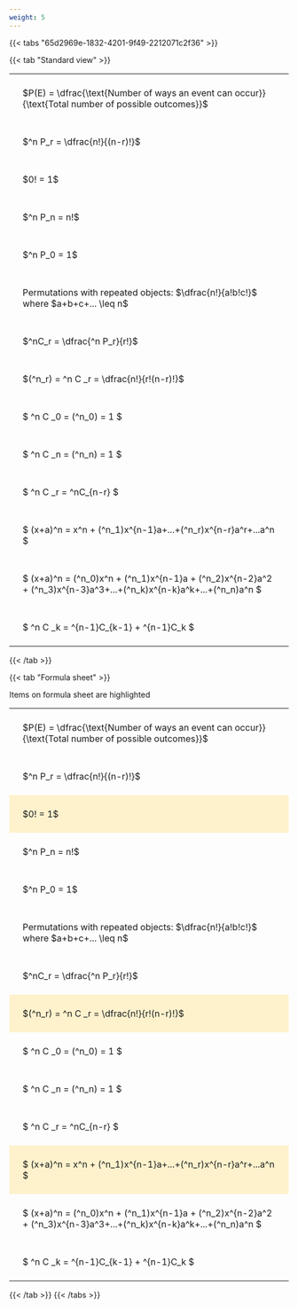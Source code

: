 ```yaml
---
weight: 5
---
```


{{< tabs "65d2969e-1832-4201-9f49-2212071c2f36" >}}

{{< tab "Standard view" >}}

<style type="text/css">
#T_8ed34 th.col_heading {
  text-align: left;
  font-size: 1em;
}
#T_8ed34 td {
  text-align: left;
  font-size: 1em;
  padding: 1.5em;
}
</style>
<table id="T_8ed34">
  <thead>
  </thead>
  <tbody>
    <tr>
      <td id="T_8ed34_row0_col0" class="data row0 col0" >$P(E) = \dfrac{\text{Number of ways an event can occur}}{\text{Total number of possible outcomes}}$</td>
    </tr>
    <tr>
      <td id="T_8ed34_row1_col0" class="data row1 col0" >$^n P_r = \dfrac{n!}{(n-r)!}$</td>
    </tr>
    <tr>
      <td id="T_8ed34_row2_col0" class="data row2 col0" >$0! = 1$</td>
    </tr>
    <tr>
      <td id="T_8ed34_row3_col0" class="data row3 col0" >$^n P_n = n!$</td>
    </tr>
    <tr>
      <td id="T_8ed34_row4_col0" class="data row4 col0" >$^n P_0 = 1$</td>
    </tr>
    <tr>
      <td id="T_8ed34_row5_col0" class="data row5 col0" >Permutations with repeated objects: $\dfrac{n!}{a!b!c!}$ where $a+b+c+... \leq n$</td>
    </tr>
    <tr>
      <td id="T_8ed34_row6_col0" class="data row6 col0" >$^nC_r = \dfrac{^n P_r}{r!}$</td>
    </tr>
    <tr>
      <td id="T_8ed34_row7_col0" class="data row7 col0" >$(^n_r) = ^n C _r = \dfrac{n!}{r!(n-r)!}$</td>
    </tr>
    <tr>
      <td id="T_8ed34_row8_col0" class="data row8 col0" >$ ^n C _0 = (^n_0) = 1 $</td>
    </tr>
    <tr>
      <td id="T_8ed34_row9_col0" class="data row9 col0" >$ ^n C _n = (^n_n) = 1 $</td>
    </tr>
    <tr>
      <td id="T_8ed34_row10_col0" class="data row10 col0" >$ ^n C _r = ^nC_{n-r} $</td>
    </tr>
    <tr>
      <td id="T_8ed34_row11_col0" class="data row11 col0" >$ (x+a)^n = x^n + (^n_1)x^{n-1}a+...+(^n_r)x^{n-r}a^r+...a^n    $</td>
    </tr>
    <tr>
      <td id="T_8ed34_row12_col0" class="data row12 col0" >$ (x+a)^n = (^n_0)x^n + (^n_1)x^{n-1}a + (^n_2)x^{n-2}a^2 + (^n_3)x^{n-3}a^3+...+(^n_k)x^{n-k}a^k+...+(^n_n)a^n $</td>
    </tr>
    <tr>
      <td id="T_8ed34_row13_col0" class="data row13 col0" >$ ^n C _k = ^{n-1}C_{k-1} + ^{n-1}C_k $</td>
    </tr>
  </tbody>
</table>
{{< /tab >}}

{{< tab "Formula sheet" >}}

Items on formula sheet are highlighted 
<br>
<style type="text/css">
#T_1c380 th.col_heading {
  text-align: left;
  font-size: 1em;
}
#T_1c380 td {
  text-align: left;
  font-size: 1em;
  padding: 1.5em;
}
#T_1c380_row0_col0, #T_1c380_row1_col0, #T_1c380_row3_col0, #T_1c380_row4_col0, #T_1c380_row5_col0, #T_1c380_row6_col0, #T_1c380_row8_col0, #T_1c380_row9_col0, #T_1c380_row10_col0, #T_1c380_row12_col0, #T_1c380_row13_col0 {
  background-color: rgba(0,0,0,0);
}
#T_1c380_row2_col0, #T_1c380_row7_col0, #T_1c380_row11_col0 {
  background-color: rgba(255,194,10, 0.2);
}
</style>
<table id="T_1c380">
  <thead>
  </thead>
  <tbody>
    <tr>
      <td id="T_1c380_row0_col0" class="data row0 col0" >$P(E) = \dfrac{\text{Number of ways an event can occur}}{\text{Total number of possible outcomes}}$</td>
    </tr>
    <tr>
      <td id="T_1c380_row1_col0" class="data row1 col0" >$^n P_r = \dfrac{n!}{(n-r)!}$</td>
    </tr>
    <tr>
      <td id="T_1c380_row2_col0" class="data row2 col0" >$0! = 1$</td>
    </tr>
    <tr>
      <td id="T_1c380_row3_col0" class="data row3 col0" >$^n P_n = n!$</td>
    </tr>
    <tr>
      <td id="T_1c380_row4_col0" class="data row4 col0" >$^n P_0 = 1$</td>
    </tr>
    <tr>
      <td id="T_1c380_row5_col0" class="data row5 col0" >Permutations with repeated objects: $\dfrac{n!}{a!b!c!}$ where $a+b+c+... \leq n$</td>
    </tr>
    <tr>
      <td id="T_1c380_row6_col0" class="data row6 col0" >$^nC_r = \dfrac{^n P_r}{r!}$</td>
    </tr>
    <tr>
      <td id="T_1c380_row7_col0" class="data row7 col0" >$(^n_r) = ^n C _r = \dfrac{n!}{r!(n-r)!}$</td>
    </tr>
    <tr>
      <td id="T_1c380_row8_col0" class="data row8 col0" >$ ^n C _0 = (^n_0) = 1 $</td>
    </tr>
    <tr>
      <td id="T_1c380_row9_col0" class="data row9 col0" >$ ^n C _n = (^n_n) = 1 $</td>
    </tr>
    <tr>
      <td id="T_1c380_row10_col0" class="data row10 col0" >$ ^n C _r = ^nC_{n-r} $</td>
    </tr>
    <tr>
      <td id="T_1c380_row11_col0" class="data row11 col0" >$ (x+a)^n = x^n + (^n_1)x^{n-1}a+...+(^n_r)x^{n-r}a^r+...a^n    $</td>
    </tr>
    <tr>
      <td id="T_1c380_row12_col0" class="data row12 col0" >$ (x+a)^n = (^n_0)x^n + (^n_1)x^{n-1}a + (^n_2)x^{n-2}a^2 + (^n_3)x^{n-3}a^3+...+(^n_k)x^{n-k}a^k+...+(^n_n)a^n $</td>
    </tr>
    <tr>
      <td id="T_1c380_row13_col0" class="data row13 col0" >$ ^n C _k = ^{n-1}C_{k-1} + ^{n-1}C_k $</td>
    </tr>
  </tbody>
</table>
{{< /tab >}}
{{< /tabs >}}